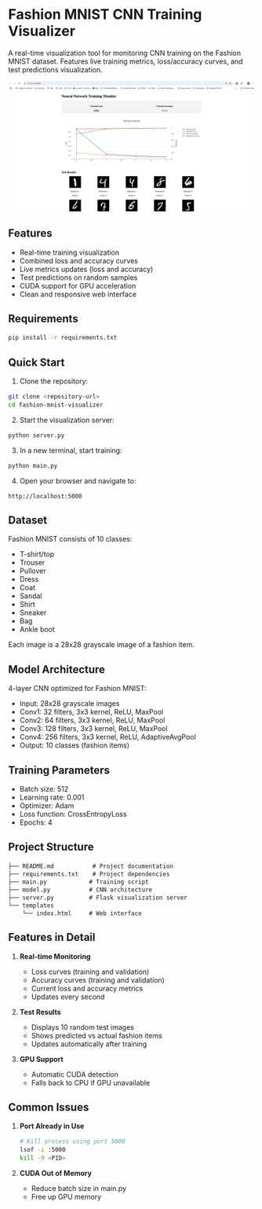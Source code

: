 # Fashion MNIST CNN Training Visualizer

A real-time visualization tool for monitoring CNN training on the Fashion MNIST dataset. Features live training metrics, loss/accuracy curves, and test predictions visualization.

<img src="NNTrainingMonitor.png" width="600">

## Features

- Real-time training visualization
- Combined loss and accuracy curves
- Live metrics updates (loss and accuracy)
- Test predictions on random samples
- CUDA support for GPU acceleration
- Clean and responsive web interface

## Requirements

```bash
pip install -r requirements.txt
```

## Quick Start

1. Clone the repository:
```bash
git clone <repository-url>
cd fashion-mnist-visualizer
```

2. Start the visualization server:
```bash
python server.py
```

3. In a new terminal, start training:
```bash
python main.py
```

4. Open your browser and navigate to:
```
http://localhost:5000
```

## Dataset

Fashion MNIST consists of 10 classes:
- T-shirt/top
- Trouser
- Pullover
- Dress
- Coat
- Sandal
- Shirt
- Sneaker
- Bag
- Ankle boot

Each image is a 28x28 grayscale image of a fashion item.

## Model Architecture

4-layer CNN optimized for Fashion MNIST:
- Input: 28x28 grayscale images
- Conv1: 32 filters, 3x3 kernel, ReLU, MaxPool
- Conv2: 64 filters, 3x3 kernel, ReLU, MaxPool
- Conv3: 128 filters, 3x3 kernel, ReLU, MaxPool
- Conv4: 256 filters, 3x3 kernel, ReLU, AdaptiveAvgPool
- Output: 10 classes (fashion items)

## Training Parameters

- Batch size: 512
- Learning rate: 0.001
- Optimizer: Adam
- Loss function: CrossEntropyLoss
- Epochs: 4

## Project Structure

```
├── README.md           # Project documentation
├── requirements.txt    # Project dependencies
├── main.py            # Training script
├── model.py           # CNN architecture
├── server.py          # Flask visualization server
└── templates
    └── index.html     # Web interface
```

## Features in Detail

1. **Real-time Monitoring**
   - Loss curves (training and validation)
   - Accuracy curves (training and validation)
   - Current loss and accuracy metrics
   - Updates every second

2. **Test Results**
   - Displays 10 random test images
   - Shows predicted vs actual fashion items
   - Updates automatically after training

3. **GPU Support**
   - Automatic CUDA detection
   - Falls back to CPU if GPU unavailable

## Common Issues

1. **Port Already in Use**
   ```bash
   # Kill process using port 5000
   lsof -i :5000
   kill -9 <PID>
   ```

2. **CUDA Out of Memory**
   - Reduce batch size in main.py
   - Free up GPU memory

